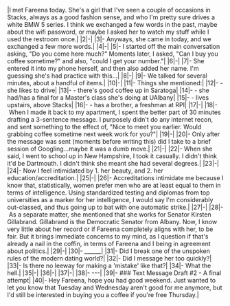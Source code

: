 
|I met Fareena today. She's a girl that I've seen a couple of occasions in Stacks, always as a good fashion sense, and who I'm pretty sure drives a white BMW 5 series. I think we exchanged a few words in the past, maybe about the wifi password, or maybe I asked her to watch my stuff while I used the restroom once.|
|2|-|
|3|- Anyways, she came in today, and we exchanged a few more words.|
|4|-|
|5|- I started off the main conversation asking, "Do you come here much?" Moments later, I asked, "Can I buy you coffee sometime?" and also, "could I get your number."|
|6|-|
|7|- She entered it into my phone herself, and then also added her name. I'm guessing she's had practice with this...|
|8|-|
|9|- We talked for several minutes, about a handful of items.|
|10|-|
|11|- Things she mentioned:|
|12|- - she likes to drive|
|13|- - there's good coffee up in Saratoga|
|14|- - she had/has a final for a Master's class she's doing at UAlbany|
|15|- - lives upstairs, above Stacks|
|16|- - has a brother, a freshman at RPI|
|17|-|
|18|- When I made it back to my apartment, I spent the better part of 30 minutes drafting a 3-sentence message. I purposely didn't do any internet recon, and sent something to the effect of, "Nice to meet you earlier. Would grabbing coffee sometime next week work for you?"|
|19|-|
|20|- Only after the message was sent (moments before writing this) did I take to a brief session of Googling...maybe it was a dumb move.|
|21|-|
|22|- When she said, I went to school up in New Hampshire, I took it casually. I didn't think it'd be Dartmouth. I didn't think she meant she had several degrees.|
|23|-|
|24|- Now I feel intimidated by 1. her beauty, and 2. her education/accreditation.|
|25|-|
|26|- Accreditations intimidate me because I know that, statistically, women prefer men who are at least equal to them in terms of intelligence. Using standardized testing and diplomas from top universities as a marker for her intelligence, I would say I'm considerably out-classed, and thus going up to bat with one automatic strike.|
|27|-|
|28|- As a separate matter, she mentioned that she works for Senator Kirsten Gillabrand. Gillabrand is the Democratic Senator from Albany. Now, I know very little about her record or if Fareena completely aligns with her, to be fair. But it brings immediate concerns to my mind, as I question if that's already a nail in the coffin, in terms of Fareena and I being in agreement about politics.|
|29|-|
|30|- ______|
|31|- Did I break one of the unspoken rules of the modern dating world?|
|32|- Did I message her too quickly?|
|33|- Is there no leeway for making a 'mistake' like that?|
|34|- What the hell.|
|35|-|
|36|-|
|37|-|
|38|- ---|
|39|- ### Text Message Draft #2 - A final attempt|
|40|- Hey Fareena, hope you had good weekend. Just wanted to let you know that Tuesday and Wednesday aren't good for me anymore, but I'd still be interested in buying you a coffee if you're free Thursday.|